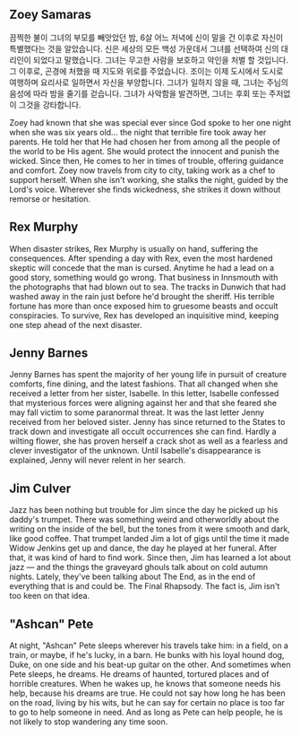 ## Zoey Samaras
끔찍한 불이 그녀의 부모를 빼앗았던 밤, 6살 어느 저녁에 신이 말을 건 이후로 자신이 특별했다는 것을 알았습니다. 신은 세상의 모든 백성 가운데서 그녀를 선택하여 신의 대리인이 되었다고 말했습니다. 그녀는 무고한 사람을 보호하고 악인을 처벌 할 것입니다. 그 이후로, 곤경에 처했을 때 지도와 위로를 주었습니다. 조이는 이제 도시에서 도시로 여행하며 요리사로 일하면서 자신을 부양합니다. 그녀가 일하지 않을 때, 그녀는 주님의 음성에 따라 밤을 줄기를 걷습니다. 그녀가 사악함을 발견하면, 그녀는 후회 또는 주저없이 그것을 강타합니다.

Zoey had known that she was special ever since God spoke to her one night when she was six years old... the night that terrible fire took away her parents. He told her that He had chosen her from among all the people of the world to be His agent. She would protect the innocent and punish the wicked. Since then, He comes to her in times of trouble, offering guidance and comfort. Zoey now travels from city to city, taking work as a chef to support herself. When she isn't working, she stalks the night, guided by the Lord's voice. Wherever she finds wickedness, she strikes it down without remorse or hesitation.

## Rex Murphy
When disaster strikes, Rex Murphy is usually on hand, suffering the consequences. After spending a day with Rex, even the most hardened skeptic will concede that the man is cursed. Anytime he had a lead on a good story, something would go wrong. That business in Innsmouth with the photographs that had blown out to sea. The tracks in Dunwich that had washed away in the rain just before he'd brought the sheriff. His terrible fortune has more than once exposed him to gruesome beasts and occult conspiracies. To survive, Rex has developed an inquisitive mind, keeping one step ahead of the next disaster.

## Jenny Barnes
Jenny Barnes has spent the majority of her young life in pursuit of creature comforts, fine dining, and the latest fashions. That all changed when she received a letter from her sister, Isabelle. In this letter, Isabelle confessed that mysterious forces were aligning against her and that she feared she may fall victim to some paranormal threat. It was the last letter Jenny received from her beloved sister. Jenny has since returned to the States to track down and investigate all occult occurrences she can find. Hardly a wilting flower, she has proven herself a crack shot as well as a fearless and clever investigator of the unknown. Until Isabelle's disappearance is explained, Jenny will never relent in her search.

## Jim Culver
Jazz has been nothing but trouble for Jim since the day he picked up his daddy's trumpet. There was something weird and otherworldly about the writing on the inside of the bell, but the tones from it were smooth and dark, like good coffee. That trumpet landed Jim a lot of gigs until the time it made Widow Jenkins get up and dance, the day he played at her funeral. After that, it was kind of hard to find work. Since then, Jim has learned a lot about jazz — and the things the graveyard ghouls talk about on cold autumn nights. Lately, they've been talking about The End, as in the end of everything that is and could be. The Final Rhapsody. The fact is, Jim isn't too keen on that idea.

##  "Ashcan" Pete
At night, "Ashcan" Pete sleeps wherever his travels take him: in a field, on a train, or maybe, if he's lucky, in a barn. He bunks with his loyal hound dog, Duke, on one side and his beat-up guitar on the other. And sometimes when Pete sleeps, he dreams. He dreams of haunted, tortured places and of horrible creatures. When he wakes up, he knows that someone needs his help, because his dreams are true. He could not say how long he has been on the road, living by his wits, but he can say for certain no place is too far to go to help someone in need. And as long as Pete can help people, he is not likely to stop wandering any time soon.
